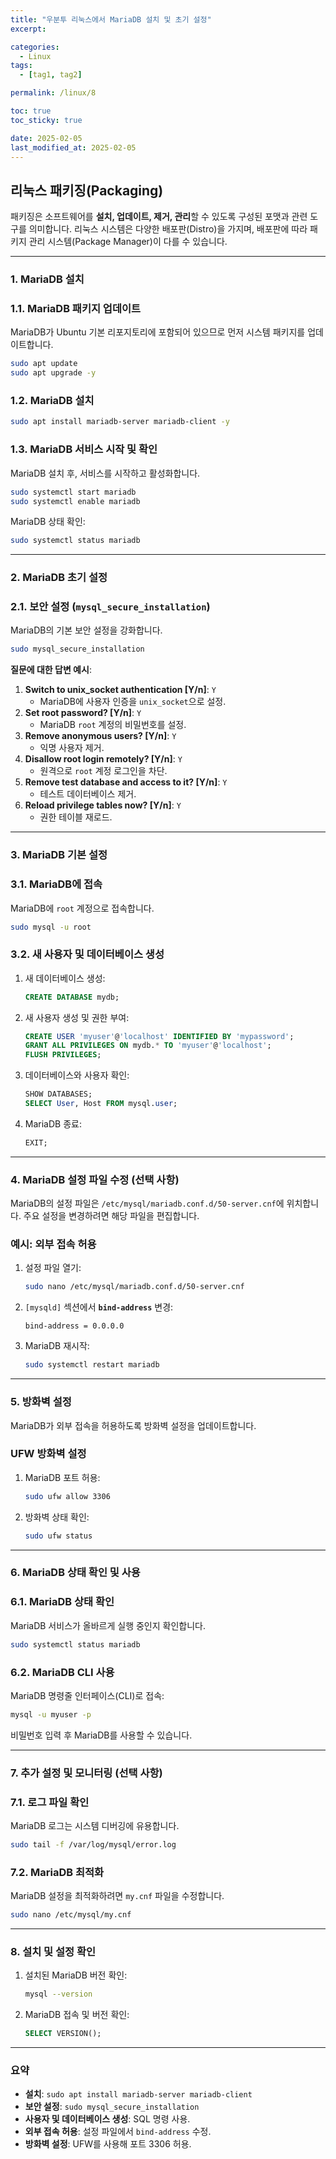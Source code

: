 ```yaml
---
title: "우분투 리눅스에서 MariaDB 설치 및 초기 설정"
excerpt: 

categories:
  - Linux
tags:
  - [tag1, tag2]

permalink: /linux/8

toc: true
toc_sticky: true

date: 2025-02-05
last_modified_at: 2025-02-05
---
```

## **리눅스 패키징(Packaging)**

패키징은 소프트웨어를 **설치, 업데이트, 제거, 관리**할 수 있도록 구성된 포맷과 관련 도구를 의미합니다. 리눅스 시스템은 다양한 배포판(Distro)을 가지며, 배포판에 따라 패키지 관리 시스템(Package Manager)이 다를 수 있습니다.

---

### **1. MariaDB 설치**

### **1.1. MariaDB 패키지 업데이트**

MariaDB가 Ubuntu 기본 리포지토리에 포함되어 있으므로 먼저 시스템 패키지를 업데이트합니다.

```bash
sudo apt update
sudo apt upgrade -y

```

### **1.2. MariaDB 설치**

```bash
sudo apt install mariadb-server mariadb-client -y

```

### **1.3. MariaDB 서비스 시작 및 확인**

MariaDB 설치 후, 서비스를 시작하고 활성화합니다.

```bash
sudo systemctl start mariadb
sudo systemctl enable mariadb

```

MariaDB 상태 확인:

```bash
sudo systemctl status mariadb

```

---

### **2. MariaDB 초기 설정**

### **2.1. 보안 설정 (`mysql_secure_installation`)**

MariaDB의 기본 보안 설정을 강화합니다.

```bash
sudo mysql_secure_installation

```

**질문에 대한 답변 예시**:

1. **Switch to unix_socket authentication [Y/n]**: `Y`
    - MariaDB에 사용자 인증을 `unix_socket`으로 설정.
2. **Set root password? [Y/n]**: `Y`
    - MariaDB `root` 계정의 비밀번호를 설정.
3. **Remove anonymous users? [Y/n]**: `Y`
    - 익명 사용자 제거.
4. **Disallow root login remotely? [Y/n]**: `Y`
    - 원격으로 `root` 계정 로그인을 차단.
5. **Remove test database and access to it? [Y/n]**: `Y`
    - 테스트 데이터베이스 제거.
6. **Reload privilege tables now? [Y/n]**: `Y`
    - 권한 테이블 재로드.

---

### **3. MariaDB 기본 설정**

### **3.1. MariaDB에 접속**

MariaDB에 `root` 계정으로 접속합니다.

```bash
sudo mysql -u root

```

### **3.2. 새 사용자 및 데이터베이스 생성**

1. 새 데이터베이스 생성:
    
    ```sql
    CREATE DATABASE mydb;
    
    ```
    
2. 새 사용자 생성 및 권한 부여:
    
    ```sql
    CREATE USER 'myuser'@'localhost' IDENTIFIED BY 'mypassword';
    GRANT ALL PRIVILEGES ON mydb.* TO 'myuser'@'localhost';
    FLUSH PRIVILEGES;
    
    ```
    
3. 데이터베이스와 사용자 확인:
    
    ```sql
    SHOW DATABASES;
    SELECT User, Host FROM mysql.user;
    
    ```
    
4. MariaDB 종료:
    
    ```sql
    EXIT;
    
    ```
    

---

### **4. MariaDB 설정 파일 수정 (선택 사항)**

MariaDB의 설정 파일은 `/etc/mysql/mariadb.conf.d/50-server.cnf`에 위치합니다. 주요 설정을 변경하려면 해당 파일을 편집합니다.

### **예시: 외부 접속 허용**

1. 설정 파일 열기:
    
    ```bash
    sudo nano /etc/mysql/mariadb.conf.d/50-server.cnf
    
    ```
    
2. `[mysqld]` 섹션에서 **`bind-address`** 변경:
    
    ```
    bind-address = 0.0.0.0
    
    ```
    
3. MariaDB 재시작:
    
    ```bash
    sudo systemctl restart mariadb
    
    ```
    

---

### **5. 방화벽 설정**

MariaDB가 외부 접속을 허용하도록 방화벽 설정을 업데이트합니다.

### **UFW 방화벽 설정**

1. MariaDB 포트 허용:
    
    ```bash
    sudo ufw allow 3306
    
    ```
    
2. 방화벽 상태 확인:
    
    ```bash
    sudo ufw status
    
    ```
    

---

### **6. MariaDB 상태 확인 및 사용**

### **6.1. MariaDB 상태 확인**

MariaDB 서비스가 올바르게 실행 중인지 확인합니다.

```bash
sudo systemctl status mariadb
```

### **6.2. MariaDB CLI 사용**

MariaDB 명령줄 인터페이스(CLI)로 접속:

```bash
mysql -u myuser -p

```

비밀번호 입력 후 MariaDB를 사용할 수 있습니다.

---

### **7. 추가 설정 및 모니터링 (선택 사항)**

### **7.1. 로그 파일 확인**

MariaDB 로그는 시스템 디버깅에 유용합니다.

```bash
sudo tail -f /var/log/mysql/error.log
```

### **7.2. MariaDB 최적화**

MariaDB 설정을 최적화하려면 `my.cnf` 파일을 수정합니다.

```bash
sudo nano /etc/mysql/my.cnf
```

---

### **8. 설치 및 설정 확인**

1. 설치된 MariaDB 버전 확인:
    
    ```bash
    mysql --version
    ```
    
2. MariaDB 접속 및 버전 확인:
    
    ```sql
    SELECT VERSION();
    ```
    

---

### **요약**

- **설치**: `sudo apt install mariadb-server mariadb-client`
- **보안 설정**: `sudo mysql_secure_installation`
- **사용자 및 데이터베이스 생성**: SQL 명령 사용.
- **외부 접속 허용**: 설정 파일에서 `bind-address` 수정.
- **방화벽 설정**: UFW를 사용해 포트 3306 허용.